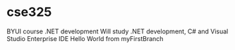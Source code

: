 # cse325
BYUI course .NET development
Will study .NET development, C# and Visual Studio Enterprise IDE
Hello World from myFirstBranch
